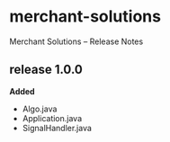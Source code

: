 # merchant-solutions
Merchant Solutions – Release Notes

## release 1.0.0
**Added**
  * Algo.java
  * Application.java
  * SignalHandler.java
